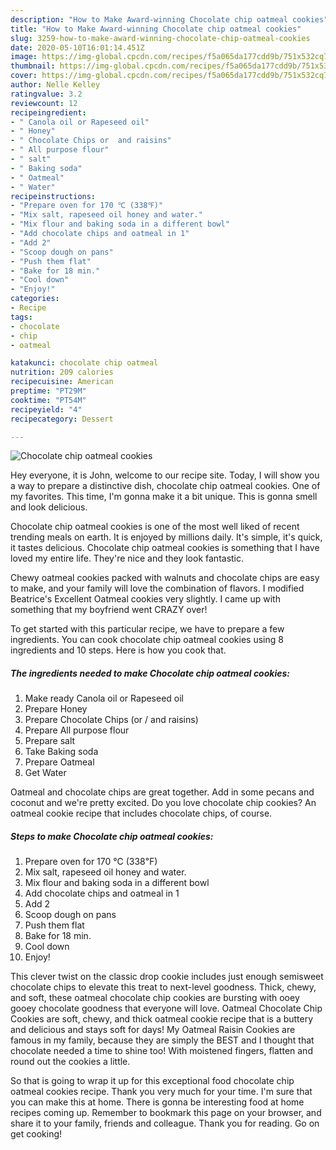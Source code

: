 ```yaml
---
description: "How to Make Award-winning Chocolate chip oatmeal cookies"
title: "How to Make Award-winning Chocolate chip oatmeal cookies"
slug: 3259-how-to-make-award-winning-chocolate-chip-oatmeal-cookies
date: 2020-05-10T16:01:14.451Z
image: https://img-global.cpcdn.com/recipes/f5a065da177cdd9b/751x532cq70/chocolate-chip-oatmeal-cookies-recipe-main-photo.jpg
thumbnail: https://img-global.cpcdn.com/recipes/f5a065da177cdd9b/751x532cq70/chocolate-chip-oatmeal-cookies-recipe-main-photo.jpg
cover: https://img-global.cpcdn.com/recipes/f5a065da177cdd9b/751x532cq70/chocolate-chip-oatmeal-cookies-recipe-main-photo.jpg
author: Nelle Kelley
ratingvalue: 3.2
reviewcount: 12
recipeingredient:
- " Canola oil or Rapeseed oil"
- " Honey"
- " Chocolate Chips or  and raisins"
- " All purpose flour"
- " salt"
- " Baking soda"
- " Oatmeal"
- " Water"
recipeinstructions:
- "Prepare oven for 170 ℃ (338℉)"
- "Mix salt, rapeseed oil honey and water."
- "Mix flour and baking soda in a different bowl"
- "Add chocolate chips and oatmeal in 1"
- "Add 2"
- "Scoop dough on pans"
- "Push them flat"
- "Bake for 18 min."
- "Cool down"
- "Enjoy!"
categories:
- Recipe
tags:
- chocolate
- chip
- oatmeal

katakunci: chocolate chip oatmeal 
nutrition: 209 calories
recipecuisine: American
preptime: "PT29M"
cooktime: "PT54M"
recipeyield: "4"
recipecategory: Dessert

---
```



![Chocolate chip oatmeal cookies](https://img-global.cpcdn.com/recipes/f5a065da177cdd9b/751x532cq70/chocolate-chip-oatmeal-cookies-recipe-main-photo.jpg)

Hey everyone, it is John, welcome to our recipe site. Today, I will show you a way to prepare a distinctive dish, chocolate chip oatmeal cookies. One of my favorites. This time, I'm gonna make it a bit unique. This is gonna smell and look delicious.

Chocolate chip oatmeal cookies is one of the most well liked of recent trending meals on earth. It is enjoyed by millions daily. It's simple, it's quick, it tastes delicious. Chocolate chip oatmeal cookies is something that I have loved my entire life. They're nice and they look fantastic.

Chewy oatmeal cookies packed with walnuts and chocolate chips are easy to make, and your family will love the combination of flavors. I modified Beatrice&#39;s Excellent Oatmeal cookies very slightly. I came up with something that my boyfriend went CRAZY over!


To get started with this particular recipe, we have to prepare a few ingredients. You can cook chocolate chip oatmeal cookies using 8 ingredients and 10 steps. Here is how you cook that.

<!--inarticleads1-->

##### The ingredients needed to make Chocolate chip oatmeal cookies:

1. Make ready  Canola oil or Rapeseed oil
1. Prepare  Honey
1. Prepare  Chocolate Chips (or / and raisins)
1. Prepare  All purpose flour
1. Prepare  salt
1. Take  Baking soda
1. Prepare  Oatmeal
1. Get  Water


Oatmeal and chocolate chips are great together. Add in some pecans and coconut and we&#39;re pretty excited. Do you love chocolate chip cookies? An oatmeal cookie recipe that includes chocolate chips, of course. 

<!--inarticleads2-->

##### Steps to make Chocolate chip oatmeal cookies:

1. Prepare oven for 170 ℃ (338℉)
1. Mix salt, rapeseed oil honey and water.
1. Mix flour and baking soda in a different bowl
1. Add chocolate chips and oatmeal in 1
1. Add 2
1. Scoop dough on pans
1. Push them flat
1. Bake for 18 min.
1. Cool down
1. Enjoy!


This clever twist on the classic drop cookie includes just enough semisweet chocolate chips to elevate this treat to next-level goodness. Thick, chewy, and soft, these oatmeal chocolate chip cookies are bursting with ooey gooey chocolate goodness that everyone will love. Oatmeal Chocolate Chip Cookies are soft, chewy, and thick oatmeal cookie recipe that is a buttery and delicious and stays soft for days! My Oatmeal Raisin Cookies are famous in my family, because they are simply the BEST and I thought that chocolate needed a time to shine too! With moistened fingers, flatten and round out the cookies a little. 

So that is going to wrap it up for this exceptional food chocolate chip oatmeal cookies recipe. Thank you very much for your time. I'm sure that you can make this at home. There is gonna be interesting food at home recipes coming up. Remember to bookmark this page on your browser, and share it to your family, friends and colleague. Thank you for reading. Go on get cooking!
